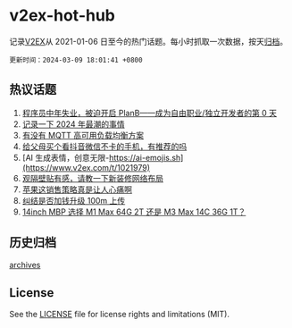 # v2ex-hot-hub

 记录[V2EX](https://www.v2ex.com/)从 2021-01-06 日至今的热门话题。每小时抓取一次数据，按天[归档](archives)。

`更新时间：2024-03-09 18:01:41 +0800`

## 热议话题

1. [程序员中年失业，被迫开启 PlanB——成为自由职业/独立开发者的第 0 天](https://www.v2ex.com/t/1022006)
1. [记录一下 2024 年最潮的事情](https://www.v2ex.com/t/1022020)
1. [有没有 MQTT 高可用负载均衡方案](https://www.v2ex.com/t/1021963)
1. [给父母买个看抖音微信不卡的手机，有推荐的吗](https://www.v2ex.com/t/1022003)
1. [AI 生成表情，创意无限-https://ai-emojis.sh](https://www.v2ex.com/t/1021979)
1. [观隔壁贴有感，请教一下新装修网络布局](https://www.v2ex.com/t/1022050)
1. [苹果这销售策略真是让人心痛啊](https://www.v2ex.com/t/1021959)
1. [纠结是否加钱升级 100m 上传](https://www.v2ex.com/t/1022067)
1. [14inch MBP 选择 M1 Max 64G 2T 还是 M3 Max 14C 36G 1T？](https://www.v2ex.com/t/1021946)

## 历史归档

[archives](archives)

## License

See the [LICENSE](LICENSE) file for license rights and limitations (MIT).
